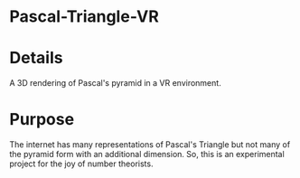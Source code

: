 # Pascal-Triangle-VR

# Details
A 3D rendering of Pascal's pyramid in a VR environment. 

# Purpose
The internet has many representations of Pascal's Triangle but not many of the pyramid form with an additional dimension. So, this is an experimental project for the joy of number theorists. 
